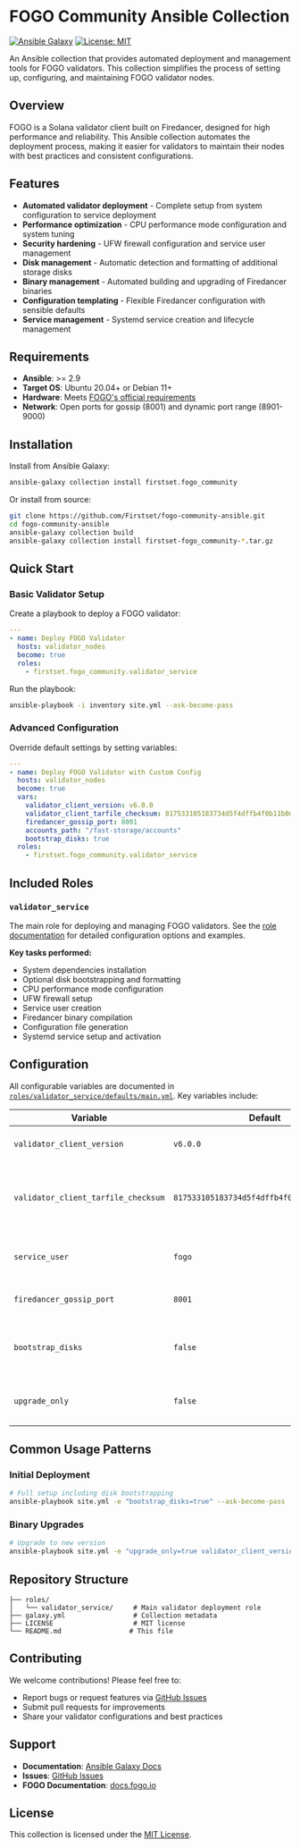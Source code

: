 # FOGO Community Ansible Collection

[![Ansible Galaxy](https://img.shields.io/badge/ansible--galaxy-firstset.fogo__community-blue.svg)](https://galaxy.ansible.com/ui/repo/published/firstset/fogo_community/)
[![License: MIT](https://img.shields.io/badge/License-MIT-yellow.svg)](https://opensource.org/licenses/MIT)

An Ansible collection that provides automated deployment and management tools for FOGO validators. This collection simplifies the process of setting up, configuring, and maintaining FOGO validator nodes.

## Overview

FOGO is a Solana validator client built on Firedancer, designed for high performance and reliability. This Ansible collection automates the deployment process, making it easier for validators to maintain their nodes with best practices and consistent configurations.

## Features

- **Automated validator deployment** - Complete setup from system configuration to service deployment
- **Performance optimization** - CPU performance mode configuration and system tuning
- **Security hardening** - UFW firewall configuration and service user management
- **Disk management** - Automatic detection and formatting of additional storage disks
- **Binary management** - Automated building and upgrading of Firedancer binaries
- **Configuration templating** - Flexible Firedancer configuration with sensible defaults
- **Service management** - Systemd service creation and lifecycle management

## Requirements

- **Ansible**: >= 2.9
- **Target OS**: Ubuntu 20.04+ or Debian 11+
- **Hardware**: Meets [FOGO's official requirements](https://docs.fogo.io/running-a-node.html)
- **Network**: Open ports for gossip (8001) and dynamic port range (8901-9000)

## Installation

Install from Ansible Galaxy:

```bash
ansible-galaxy collection install firstset.fogo_community
```

Or install from source:

```bash
git clone https://github.com/Firstset/fogo-community-ansible.git
cd fogo-community-ansible
ansible-galaxy collection build
ansible-galaxy collection install firstset-fogo_community-*.tar.gz
```

## Quick Start

### Basic Validator Setup

Create a playbook to deploy a FOGO validator:

```yaml
---
- name: Deploy FOGO Validator
  hosts: validator_nodes
  become: true
  roles:
    - firstset.fogo_community.validator_service
```

Run the playbook:

```bash
ansible-playbook -i inventory site.yml --ask-become-pass
```

### Advanced Configuration

Override default settings by setting variables:

```yaml
---
- name: Deploy FOGO Validator with Custom Config
  hosts: validator_nodes
  become: true
  vars:
    validator_client_version: v6.0.0
    validator_client_tarfile_checksum: 817533105183734d5f4dffb4f0b11b0de2adf38b
    firedancer_gossip_port: 8001
    accounts_path: "/fast-storage/accounts"
    bootstrap_disks: true
  roles:
    - firstset.fogo_community.validator_service
```

## Included Roles

### `validator_service`

The main role for deploying and managing FOGO validators. See the [role documentation](roles/validator_service/README.md) for detailed configuration options and examples.

**Key tasks performed:**
- System dependencies installation
- Optional disk bootstrapping and formatting
- CPU performance mode configuration
- UFW firewall setup
- Service user creation
- Firedancer binary compilation
- Configuration file generation
- Systemd service setup and activation

## Configuration

All configurable variables are documented in [`roles/validator_service/defaults/main.yml`](roles/validator_service/defaults/main.yml). Key variables include:

| Variable | Default | Description |
|----------|---------|-------------|
| `validator_client_version` | `v6.0.0` | FOGO release version to install |
| `validator_client_tarfile_checksum` | `817533105183734d5f4dffb4f0b11b0de2adf38b` | The SHA1 checksum of the source code tar file provided by FOGO [here](https://docs.fogo.io/releases.html) |
| `service_user` | `fogo` | System user for the validator service |
| `firedancer_gossip_port` | `8001` | Port for gossip network communication |
| `bootstrap_disks` | `false` | Whether to detect and format additional disks |
| `upgrade_only` | `false` | Only upgrade binaries without full setup |

## Common Usage Patterns

### Initial Deployment

```bash
# Full setup including disk bootstrapping
ansible-playbook site.yml -e "bootstrap_disks=true" --ask-become-pass
```

### Binary Upgrades

```bash
# Upgrade to new version
ansible-playbook site.yml -e "upgrade_only=true validator_client_version=v6.1.0 validator_client_tarfile_checksum=817533105183734d5f4dffb4f0b11b0de2adf38b" --ask-become-pass
```

## Repository Structure

```
├── roles/
│   └── validator_service/     # Main validator deployment role
├── galaxy.yml                 # Collection metadata
├── LICENSE                    # MIT license
└── README.md                 # This file
```

## Contributing

We welcome contributions! Please feel free to:

- Report bugs or request features via [GitHub Issues](https://github.com/Firstset/fogo-community-ansible/issues)
- Submit pull requests for improvements
- Share your validator configurations and best practices

## Support

- **Documentation**: [Ansible Galaxy Docs](https://galaxy.ansible.com/ui/repo/published/firstset/fogo_community/docs/)
- **Issues**: [GitHub Issues](https://github.com/Firstset/fogo-community-ansible/issues)
- **FOGO Documentation**: [docs.fogo.io](https://docs.fogo.io/)

## License

This collection is licensed under the [MIT License](LICENSE).